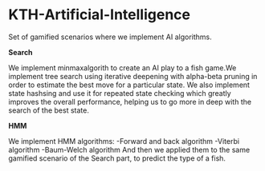 # KTH-Artificial-Intelligence
Set of gamified scenarios where we implement AI algorithms.

**Search**

We implement minmaxalgorith to create an AI play to a fish game.We implement tree search using iterative deepening with alpha-beta pruning in order to estimate the best move for a particular state. We also implement state hashsing and use it for repeated state checking which greatly improves the overall performance, helping us to go more in deep with the search of the best state.

**HMM**

We implement HMM algorithms:
-Forward and back algorithm
-Viterbi algorithm
-Baum-Welch algorithm
And then we applied them to the same gamified scenario of the Search part, to predict the type of a fish.


